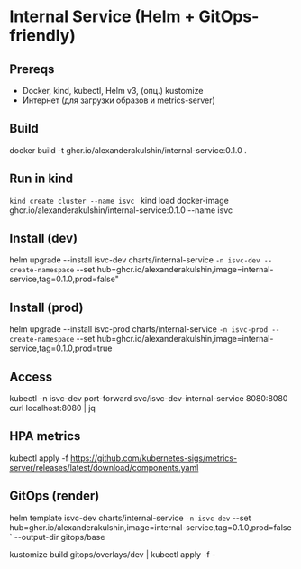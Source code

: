# Internal Service (Helm + GitOps-friendly)

## Prereqs
- Docker, kind, kubectl, Helm v3, (опц.) kustomize
- Интернет (для загрузки образов и metrics-server)

## Build
docker build -t ghcr.io/alexanderakulshin/internal-service:0.1.0 .

## Run in kind
```kind create cluster --name isvc ```
kind load docker-image ghcr.io/alexanderakulshin/internal-service:0.1.0 --name isvc

## Install (dev)
helm upgrade --install isvc-dev charts/internal-service  `
  -n isvc-dev --create-namespace `
  --set hub=ghcr.io/alexanderakulshin,image=internal-service,tag=0.1.0,prod=false"

## Install (prod)
helm upgrade --install isvc-prod charts/internal-service `
  -n isvc-prod --create-namespace `
  --set hub=ghcr.io/alexanderakulshin,image=internal-service,tag=0.1.0,prod=true

## Access
kubectl -n isvc-dev port-forward svc/isvc-dev-internal-service 8080:8080
curl localhost:8080 | jq

## HPA metrics
kubectl apply -f https://github.com/kubernetes-sigs/metrics-server/releases/latest/download/components.yaml

## GitOps (render)
helm template isvc-dev charts/internal-service `
  -n isvc-dev `
  --set hub=ghcr.io/alexanderakulshin,image=internal-service,tag=0.1.0,prod=false `
  --output-dir gitops/base

kustomize build gitops/overlays/dev | kubectl apply -f -
